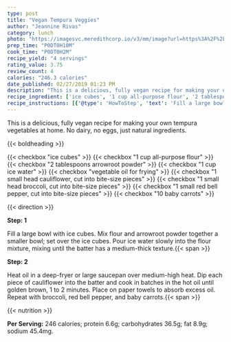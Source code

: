 ```yaml
---
type: post
title: "Vegan Tempura Veggies"
author: "Jeannine Rivas"
category: lunch
photo: "https://imagesvc.meredithcorp.io/v3/mm/image?url=https%3A%2F%2Fimages.media-allrecipes.com%2Fuserphotos%2F5791276.jpg"
prep_time: "P0DT0H10M"
cook_time: "P0DT0H2M"
recipe_yield: "4 servings"
rating_value: 3.75
review_count: 4
calories: "246.3 calories"
date_published: 02/27/2019 01:23 PM
description: "This is a delicious, fully vegan recipe for making your own tempura vegetables at home. No dairy, no eggs, just natural ingredients."
recipe_ingredient: ['ice cubes', '1 cup all-purpose flour', '2 tablespoons arrowroot powder', '1 cup ice water', 'vegetable oil for frying', '1 small head cauliflower, cut into bite-size pieces', '1 small head broccoli, cut into bite-size pieces', '1 small red bell pepper, cut into bite-size pieces ', '10 baby carrots']
recipe_instructions: [{'@type': 'HowToStep', 'text': 'Fill a large bowl with ice cubes. Mix flour and arrowroot powder together a smaller bowl; set over the ice cubes. Pour ice water slowly into the flour mixture, mixing until the batter has a medium-thick texture.\n'}, {'@type': 'HowToStep', 'text': 'Heat oil in a deep-fryer or large saucepan over medium-high heat. Dip each piece of cauliflower into the batter and cook in batches in the hot oil until golden brown, 1 to 2 minutes. Place on paper towels to absorb excess oil. Repeat with broccoli, red bell pepper, and baby carrots.\n'}]
---
```


This is a delicious, fully vegan recipe for making your own tempura vegetables at home. No dairy, no eggs, just natural ingredients. 

{{< boldheading >}}

{{< checkbox "ice cubes" >}}
{{< checkbox "1 cup all-purpose flour" >}}
{{< checkbox "2 tablespoons arrowroot powder" >}}
{{< checkbox "1 cup ice water" >}}
{{< checkbox "vegetable oil for frying" >}}
{{< checkbox "1 small head cauliflower, cut into bite-size pieces" >}}
{{< checkbox "1 small head broccoli, cut into bite-size pieces" >}}
{{< checkbox "1 small red bell pepper, cut into bite-size pieces" >}}
{{< checkbox "10  baby carrots" >}}


{{< direction >}}

**Step: 1**

Fill a large bowl with ice cubes. Mix flour and arrowroot powder together a smaller bowl; set over the ice cubes. Pour ice water slowly into the flour mixture, mixing until the batter has a medium-thick texture.{{< span >}}

**Step: 2**

Heat oil in a deep-fryer or large saucepan over medium-high heat. Dip each piece of cauliflower into the batter and cook in batches in the hot oil until golden brown, 1 to 2 minutes. Place on paper towels to absorb excess oil. Repeat with broccoli, red bell pepper, and baby carrots.{{< span >}}

{{< nutrition >}}

**Per Serving:** 246 calories; protein 6.6g; carbohydrates 36.5g; fat 8.9g; sodium 45.4mg.